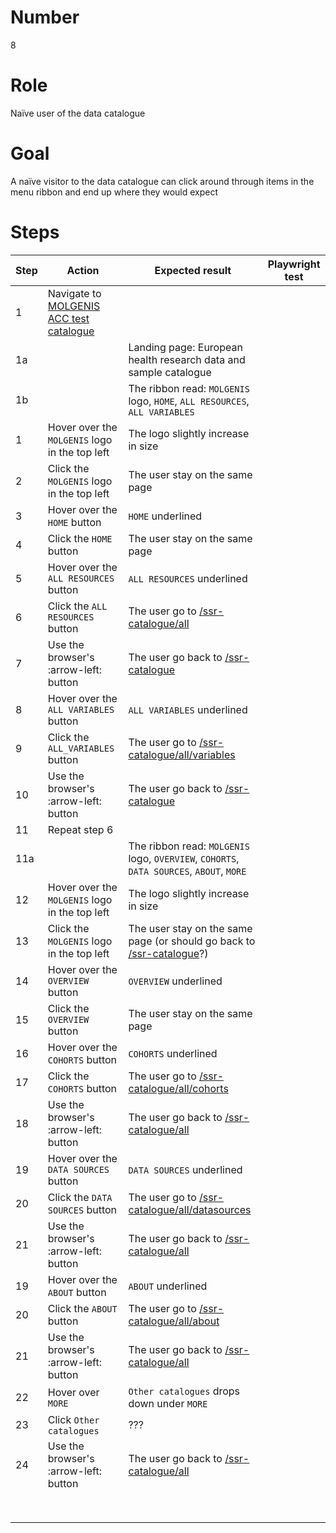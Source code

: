 # Number

8

# Role

Naïve user of the data catalogue

# Goal

A naïve visitor to the data catalogue can click around through items in the menu ribbon and end up where they would expect

# Steps

| Step | Action                                                                                                          | Expected result                                                                                                                               | Playwright test |
|------|-----------------------------------------------------------------------------------------------------------------|-----------------------------------------------------------------------------------------------------------------------------------------------|-----------------|
| 1    | Navigate to [MOLGENIS ACC test catalogue](https://data-catalogue-acc.molgeniscloud.org/testCat2/ssr-catalogue/) |                                                                                                                                               |                 |                 |
| 1a   |                                                                                                                 | Landing page: European health research data and sample catalogue                                                                              |                 |                 |
| 1b   |                                                                                                                 | The ribbon read: `MOLGENIS` logo, `HOME`, `ALL RESOURCES`, `ALL VARIABLES`                                                                    |                 |                 |
| 1    | Hover over the `MOLGENIS` logo in the top left                                                                  | The logo slightly increase in size                                                                                                            |                 |                 |
| 2    | Click the `MOLGENIS` logo in the top left                                                                       | The user stay on the same page                                                                                                                |                 |                 |
| 3    | Hover over the `HOME` button                                                                                    | `HOME` underlined                                                                                                                             |                 |                 |
| 4    | Click the `HOME` button                                                                                         | The user stay on the same page                                                                                                                |                 |                 |
| 5    | Hover over the `ALL RESOURCES` button                                                                           | `ALL RESOURCES` underlined                                                                                                                    |                 |                 |
| 6    | Click the `ALL RESOURCES` button                                                                                | The user go to [/ssr-catalogue/all](https://data-catalogue-acc.molgeniscloud.org/testCat2/ssr-catalogue/all)                                  |                 |                 |
| 7    | Use the browser's :arrow-left: button                                                                           | The user go back to [/ssr-catalogue](https://data-catalogue-acc.molgeniscloud.org/testCat2/ssr-catalogue/)                                    |                 |                 |
| 8    | Hover over the `ALL VARIABLES` button                                                                           | `ALL VARIABLES` underlined                                                                                                                    |                 |                 |
| 9    | Click the `ALL_VARIABLES` button                                                                                | The user go to [/ssr-catalogue/all/variables](https://data-catalogue-acc.molgeniscloud.org/testCat2/ssr-catalogue/all/variables)              |                 |                 |
| 10   | Use the browser's :arrow-left: button                                                                           | The user go back to [/ssr-catalogue](https://data-catalogue-acc.molgeniscloud.org/testCat2/ssr-catalogue/)                                    |                 |                 |
| 11   | Repeat step 6                                                                                                   |                                                                                                                                               |                 |                 |
| 11a  |                                                                                                                 | The ribbon read: `MOLGENIS` logo, `OVERVIEW`, `COHORTS`, `DATA SOURCES`, `ABOUT`, `MORE`                                                      |                 |                 |
| 12   | Hover over the `MOLGENIS` logo in the top left                                                                  | The logo slightly increase in size                                                                                                            |                 |                 |
| 13   | Click the `MOLGENIS` logo in the top left                                                                       | The user stay on the same page (or should go back to [/ssr-catalogue](https://data-catalogue-acc.molgeniscloud.org/testCat2/ssr-catalogue/)?) |                 |                 |
| 14   | Hover over the `OVERVIEW` button                                                                                | `OVERVIEW` underlined                                                                                                                         |                 |                 |
| 15   | Click the `OVERVIEW` button                                                                                     | The user stay on the same page                                                                                                                |                 |                 |
| 16   | Hover over the `COHORTS` button                                                                                 | `COHORTS` underlined                                                                                                                          |                 |                 |
| 17   | Click the `COHORTS` button                                                                                      | The user go to [/ssr-catalogue/all/cohorts](https://data-catalogue-acc.molgeniscloud.org/testCat2/ssr-catalogue/all/cohorts)                  |                 |                 |
| 18   | Use the browser's :arrow-left: button                                                                           | The user go back to [/ssr-catalogue/all](https://data-catalogue-acc.molgeniscloud.org/testCat2/ssr-catalogue/all)                             |                 |                 |
| 19   | Hover over the `DATA SOURCES` button                                                                            | `DATA SOURCES` underlined                                                                                                                     |                 |                 |
| 20   | Click the `DATA SOURCES` button                                                                                 | The user go to [/ssr-catalogue/all/datasources](https://data-catalogue-acc.molgeniscloud.org/testCat2/ssr-catalogue/all/datasources)          |                 |                 |
| 21   | Use the browser's :arrow-left: button                                                                           | The user go back to [/ssr-catalogue/all](https://data-catalogue-acc.molgeniscloud.org/testCat2/ssr-catalogue/all)                             |                 |                 |
| 19   | Hover over the `ABOUT` button                                                                                   | `ABOUT` underlined                                                                                                                            |                 |                 |
| 20   | Click the `ABOUT` button                                                                                        | The user go to [/ssr-catalogue/all/about](https://data-catalogue-acc.molgeniscloud.org/testCat2/ssr-catalogue/all/about)                      |                 |                 |
| 21   | Use the browser's :arrow-left: button                                                                           | The user go back to [/ssr-catalogue/all](https://data-catalogue-acc.molgeniscloud.org/testCat2/ssr-catalogue/all)                             |                 |                 |
| 22   | Hover over `MORE`                                                                                               | `Other catalogues` drops down under `MORE`                                                                                                    |                 |                 |
| 23   | Click `Other catalogues`                                                                                        | ???                                                                                                                                           |                 |                 |
| 24   | Use the browser's :arrow-left: button                                                                           | The user go back to [/ssr-catalogue/all](https://data-catalogue-acc.molgeniscloud.org/testCat2/ssr-catalogue/all)                             |                 |                 |
|      |                                                                                                                 |                                                                                                                                               |                 |                 |
|      |                                                                                                                 |                                                                                                                                               |                 |                 |
|      |                                                                                                                 |                                                                                                                                               |                 |                 |
|      |                                                                                                                 |                                                                                                                                               |                 |                 |
|      |                                                                                                                 |                                                                                                                                               |                 |                 |
|      |                                                                                                                 |                                                                                                                                               |                 |                 |
|      |                                                                                                                 |                                                                                                                                               |                 |                 |
|      |                                                                                                                 |                                                                                                                                               |                 |                 |